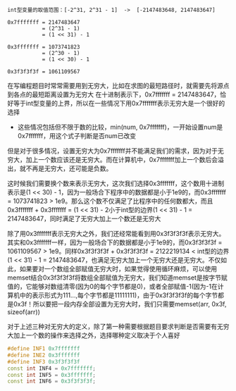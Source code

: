 ```
int型变量的取值范围：[-2^31, 2^31 - 1]  ->  [-2147483648, 2147483647]

0x7fffffff = 2147483647
           = (2^31 - 1)
           = (1 << 31) - 1

0x3fffffff = 1073741823
           = (2^30 - 1)
           = (1 << 30) - 1

0x3f3f3f3f = 1061109567
```

在写编程题目时常常需要用到无穷大，比如在求图的最短路径时，就需要先将源点到各点的最短距离设置为无穷大
在十进制表示下，0x7fffffff = 2147483647，恰好等于int型变量的上界，所以在一些情况下用0x7fffffff表示无穷大是一个很好的选择

* 这些情况包括但不限于数的比较，min(num, 0x7fffffff)，一开始设置num是0x7fffffff，用这个式子判断是否num已改变

但是对于很多情况，设置无穷大为0x7fffffff并不能满足我们的需求，因为对于无穷大，加上一个数应该还是无穷大。而在计算机中，0x7fffffff加上一个数后会溢出，就不再是无穷大，还可能是负数。

这时候我们需要换个数来表示无穷大，这次我们选择0x3fffffff，这个数用十进制表示是(1 << 30) - 1，因为一般场合下程序中的数据都是小于1e9的，而0x3fffffff = 1073741823 > 1e9。那么这个数不仅满足了比程序中的任何数都大，而且0x3fffffff + 0x3fffffff = (1 << 31) - 2小于int型的边界(1 << 31) - 1 = 2147483647，同时满足了无穷大加上一个数还是无穷大

除了用0x3fffffff表示无穷大之外，我们还经常能看到用0x3f3f3f3f表示无穷大。其实和0x3fffffff一样，因为一般场合下的数据都是小于1e9的，而0x3f3f3f3f = 1061109567 > 1e9。同样0x3f3f3f3f + 0x3f3f3f3f = 2122219134 < int型的边界(1 << 31) - 1 = 2147483647，也满足无穷大加上一个无穷大还是无穷大。不仅如此，如果要对一个数组全部赋值无穷大时，如果觉得使用循环麻烦，可以使用memset结合0x3f3f3f3f将数组全部赋值为无穷大，我们知道memset是按字节赋值的，它能够对数组清零(因为0的每个字节都是0)，或者全部赋值-1(因为-1在计算机中的表示形式为111...,每个字节都是11111111)，由于0x3f3f3f3f的每个字节都是0x3f！所以要把一段内存全部设置为无穷大时，我们只需要memset(arr, 0x3f, sizeof(arr))

对于上述三种对无穷大的定义，除了第一种需要根据题目要求判断是否需要有无穷大加上一个数的操作来选择之外，选择哪种定义取决于个人喜好

```cpp
#define INF1 0x7fffffff
#define INE2 0x3fffffff
#define INF3 0x3f3f3f3f
const int INF4 = 0x7fffffff;
const int INF5 = 0x3fffffff;
const int INF6 = 0x3f3f3f3f;
```
